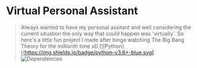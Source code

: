 # Virtual Personal Assistant
> Always wanted to have my personal assitant and well considering the current situation the only way that could happen was 'virtually'. So here's a little fun project I made after binge watching The Big Bang Theory for the millionth time xD
[![Python][(https://img.shields.io/badge/python-v3.6+-blue.svg]
![Dependencies](https://img.shields.io/badge/dependencies-up%20to%20date-brightgreen.svg)